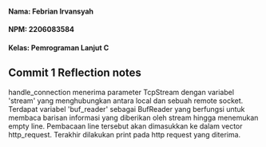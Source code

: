 #### Nama: Febrian Irvansyah
#### NPM: 2206083584
#### Kelas: Pemrograman Lanjut C

## Commit 1 Reflection notes
handle_connection menerima parameter TcpStream dengan variabel 'stream' yang menghubungkan antara local dan sebuah remote socket. Terdapat variabel 'buf_reader' sebagai BufReader yang berfungsi untuk membaca barisan informasi yang diberikan oleh stream hingga menemukan empty line. Pembacaan line tersebut akan dimasukkan ke dalam vector http_request. Terakhir dilakukan print pada http request yang diterima.